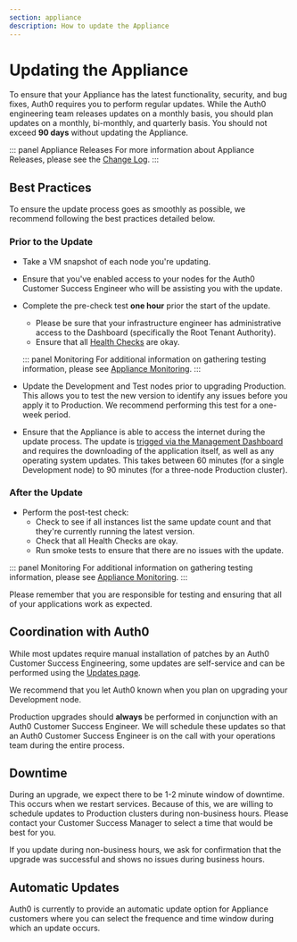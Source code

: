```yaml
---
section: appliance
description: How to update the Appliance
---
```


# Updating the Appliance

To ensure that your Appliance has the latest functionality, security, and bug fixes, Auth0 requires you to perform regular updates. While the Auth0 engineering team releases updates on a monthly basis, you should plan updates on a monthly, bi-monthly, and quarterly basis. You should not exceed **90 days** without updating the Appliance.

::: panel Appliance Releases
For more information about Appliance Releases, please see the [Change Log](https://auth0.com/changelog/appliance).
:::

## Best Practices

To ensure the update process goes as smoothly as possible, we recommend following the best practices detailed below.

### Prior to the Update

* Take a VM snapshot of each node you're updating.
* Ensure that you've enabled access to your nodes for the Auth0 Customer Success Engineer who will be assisting you with the update.
* Complete the pre-check test **one hour** prior the start of the update.
  * Please be sure that your infrastructure engineer has administrative access to the Dashboard (specifically the Root Tenant Authority).
  * Ensure that all [Health Checks](/appliance/dashboard/troubleshoot#health-check) are okay.

  ::: panel Monitoring
  For additional information on gathering testing information, please see [Appliance Monitoring](/appliance/monitoring).
  :::

* Update the Development and Test nodes prior to upgrading Production. This allows you to test the new version to identify any issues before you apply it to Production. We recommend performing this test for a one-week period.
* Ensure that the Appliance is able to access the internet during the update process. The update is [trigged via the Management Dashboard](/appliance/dashboard/updates) and requires the downloading of the application itself, as well as any operating system updates. This takes between 60 minutes (for a single Development node) to 90 minutes (for a three-node Production cluster).

### After the Update

* Perform the post-test check:
  * Check to see if all instances list the same update count and that they're currently running the latest version.
  * Check that all Health Checks are okay.
  * Run smoke tests to ensure that there are no issues with the update.

::: panel Monitoring
For additional information on gathering testing information, please see [Appliance Monitoring](/appliance/monitoring).
:::

Please remember that you are responsible for testing and ensuring that all of your applications work as expected.

## Coordination with Auth0

While most updates require manual installation of patches by an Auth0 Customer Success Engineering, some updates are self-service and can be performed using the [Updates page](/appliance/dashboard/updates).

We recommend that you let Auth0 known when you plan on upgrading your Development node.

Production upgrades should **always** be performed in conjunction with an Auth0 Customer Success Engineer. We will schedule these updates so that an Auth0 Customer Success Engineer is on the call with your operations team during the entire process.

## Downtime

During an upgrade, we expect there to be 1-2 minute window of downtime. This occurs when we restart services. Because of this, we are willing to schedule updates to Production clusters during non-business hours. Please contact your Customer Success Manager to select a time that would be best for you.

If you update during non-business hours, we ask for confirmation that the upgrade was successful and shows no issues during business hours.

## Automatic Updates

Auth0 is currently to provide an automatic update option for Appliance customers where you can select the frequence and time window during which an update occurs.
